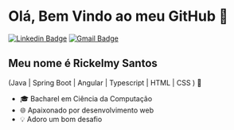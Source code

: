 
<h1>Olá, Bem Vindo ao meu GitHub 👋</h1>

[![Linkedin Badge](https://img.shields.io/badge/-LinkedIn-6633cc?style=flat-square&logo=Linkedin&logoColor=white&link=https://www.linkedin.com/in/rickelmy-santos/)](https://www.linkedin.com/in/rickelmy-santos/)
[![Gmail Badge](https://img.shields.io/badge/-rickrickelmy97@gmail.com-6633cc?style=flat-square&logo=Gmail&logoColor=white&link=mailto:rickrickelmy97@gmail.com)](mailto:rickrickelmy97@gmail.com)


## Meu nome é Rickelmy Santos 
(Java | Spring Boot | Angular | Typescript | HTML | CSS ) 🚀

- 🎓 Bacharel em Ciência da Computação
- 🌐 Apaixonado por desenvolvimento web
- 💡 Adoro um bom desafio

<div align="left">
    
 </div>